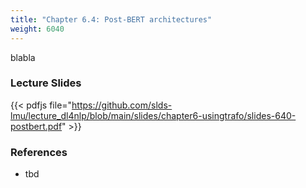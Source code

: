 ```yaml
---
title: "Chapter 6.4: Post-BERT architectures"
weight: 6040
---
```

blabla

<!--more-->

<!--
### Lecture video
{{< video id="TfrSKiOecWI" >}}
-->

### Lecture Slides
{{< pdfjs file="https://github.com/slds-lmu/lecture_dl4nlp/blob/main/slides/chapter6-usingtrafo/slides-640-postbert.pdf" >}}

### References 

- tbd
